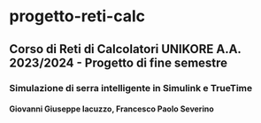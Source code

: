 # progetto-reti-calc
## Corso di Reti di Calcolatori UNIKORE A.A. 2023/2024 - Progetto di fine semestre

### Simulazione di serra intelligente in Simulink e TrueTime 
#### Giovanni Giuseppe Iacuzzo, Francesco Paolo Severino
